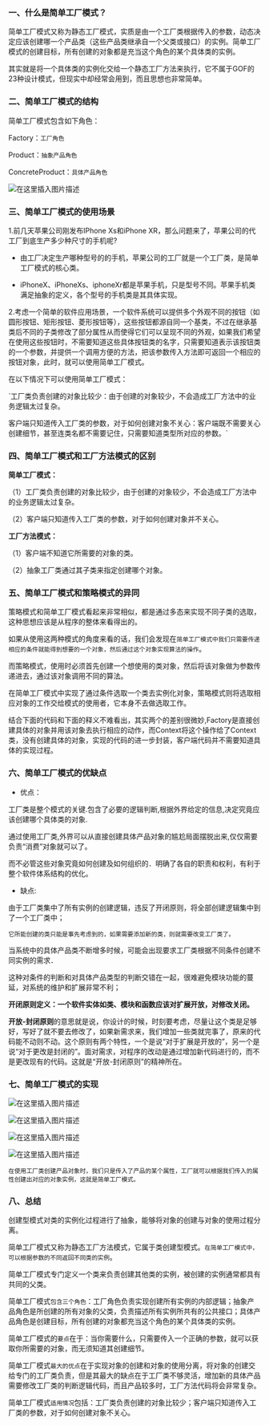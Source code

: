 ### 一、什么是简单工厂模式？

简单工厂模式又称为静态工厂模式，实质是由一个工厂类根据传入的参数，动态决定应该创建哪一个产品类（这些产品类继承自一个父类或接口）的实例。简单工厂模式的创建目标，所有创建的对象都是充当这个角色的某个具体类的实例。

其实就是将一个具体类的实例化交给一个静态工厂方法来执行，它不属于GOF的23种设计模式，但现实中却经常会用到，而且思想也非常简单。

### 二、简单工厂模式的结构

简单工厂模式包含如下角色：

Factory：`工厂角色`

Product：`抽象产品角色`

ConcreteProduct：`具体产品角色`

![在这里插入图片描述](https://img-blog.csdnimg.cn/5b84cf7b67e147889f06114c3b99b762.png)

### 三、简单工厂模式的使用场景

1.前几天苹果公司刚发布IPhone Xs和iPhone XR，那么问题来了，苹果公司的代工厂到底生产多少种尺寸的手机呢?

* 由工厂决定生产哪种型号的的手机，苹果公司的工厂就是一个工厂类，是简单工厂模式的核心类。

* iPhoneX、iPhoneXs、iphoneXr都是苹果手机，只是型号不同。苹果手机类满足抽象的定义，各个型号的手机类是其具体实现。

2.考虑一个简单的软件应用场景，一个软件系统可以提供多个外观不同的按钮（如圆形按钮、矩形按钮、菱形按钮等），这些按钮都源自同一个基类，不过在继承基类后不同的子类修改了部分属性从而使得它们可以呈现不同的外观，如果我们希望在使用这些按钮时，不需要知道这些具体按钮类的名字，只需要知道表示该按钮类的一个参数，并提供一个调用方便的方法，把该参数传入方法即可返回一个相应的按钮对象，此时，就可以使用简单工厂模式。

在以下情况下可以使用简单工厂模式：

`工厂类负责创建的对象比较少：由于创建的对象较少，不会造成工厂方法中的业务逻辑太过复杂。

客户端只知道传入工厂类的参数，对于如何创建对象不关心：客户端既不需要关心创建细节，甚至连类名都不需要记住，只需要知道类型所对应的参数。`

### 四、简单工厂模式和工厂方法模式的区别

**简单工厂模式：**

（1）工厂类负责创建的对象比较少，由于创建的对象较少，不会造成工厂方法中的业务逻辑太过复杂。

（2）客户端只知道传入工厂类的参数，对于如何创建对象并不关心。

**工厂方法模式：**

（1）客户端不知道它所需要的对象的类。

（2）抽象工厂类通过其子类来指定创建哪个对象。

### 五、简单工厂模式和策略模式的异同

策略模式和简单工厂模式看起来非常相似，都是通过多态来实现不同子类的选取，这种思想应该是从程序的整体来看得出的。

如果从使用这两种模式的角度来看的话，我们会发现在`简单工厂模式中我们只需要传递相应的条件就能得到想要的一个对象，然后通过这个对象实现算法的操作`。

而策略模式，使用时必须首先创建一个想使用的类对象，然后将该对象做为参数传递进去，通过该对象调用不同的算法。

在简单工厂模式中实现了通过条件选取一个类去实例化对象，策略模式则将选取相应对象的工作交给模式的使用者，它本身不去做选取工作。

结合下面的代码和下面的释义不难看出，其实两个的差别很微妙,Factory是直接创建具体的对象并用该对象去执行相应的动作，而Context将这个操作给了Context类，没有创建具体的对象，实现的代码的进一步封装，客户端代码并不需要知道具体的实现过程。

### 六、简单工厂模式的优缺点

* 优点：

工厂类是整个模式的关键.包含了必要的逻辑判断,根据外界给定的信息,决定究竟应该创建哪个具体类的对象.

通过使用工厂类,外界可以从直接创建具体产品对象的尴尬局面摆脱出来,仅仅需要负责“消费”对象就可以了。

而不必管这些对象究竟如何创建及如何组织的．明确了各自的职责和权利，有利于整个软件体系结构的优化。

* 缺点:

由于工厂类集中了所有实例的创建逻辑，违反了开闭原则，将全部创建逻辑集中到了一个工厂类中；

`它所能创建的类只能是事先考虑到的，如果需要添加新的类，则就需要改变工厂类了。`

当系统中的具体产品类不断增多时候，可能会出现要求工厂类根据不同条件创建不同实例的需求．

这种对条件的判断和对具体产品类型的判断交错在一起，很难避免模块功能的蔓延，对系统的维护和扩展非常不利；

**开闭原则定义：一个软件实体如类、模块和函数应该对扩展开放，对修改关闭。**

**开放-封闭原则**的意思就是说，你设计的时候，时刻要考虑，尽量让这个类是足够好，写好了就不要去修改了，如果新需求来，我们增加一些类就完事了，原来的代码能不动则不动。这个原则有两个特性，一个是说“对于扩展是开放的”，另一个是说“对于更改是封闭的”。面对需求，对程序的改动是通过增加新代码进行的，而不是更改现有的代码。这就是“开放-封闭原则”的精神所在。

### 七、简单工厂模式的实现

![在这里插入图片描述](https://img-blog.csdnimg.cn/dd5345b1409c4274a4bc2f454ce87ce9.png?x-oss-process=image/watermark,type_d3F5LXplbmhlaQ,shadow_50,text_Q1NETiBAbGVlZGNvZGVKb2huMDE=,size_20,color_FFFFFF,t_70,g_se,x_16)

![在这里插入图片描述](https://img-blog.csdnimg.cn/4bca2ce8d52a4de198239289a5464829.png?x-oss-process=image/watermark,type_d3F5LXplbmhlaQ,shadow_50,text_Q1NETiBAbGVlZGNvZGVKb2huMDE=,size_20,color_FFFFFF,t_70,g_se,x_16)

![在这里插入图片描述](https://img-blog.csdnimg.cn/43732cbcc2104d5aad7940b50517f41a.png?x-oss-process=image/watermark,type_d3F5LXplbmhlaQ,shadow_50,text_Q1NETiBAbGVlZGNvZGVKb2huMDE=,size_20,color_FFFFFF,t_70,g_se,x_16)

![在这里插入图片描述](https://img-blog.csdnimg.cn/4bdce3efe8a442368744fe0a07c73465.png?x-oss-process=image/watermark,type_d3F5LXplbmhlaQ,shadow_50,text_Q1NETiBAbGVlZGNvZGVKb2huMDE=,size_20,color_FFFFFF,t_70,g_se,x_16)

`在使用工厂类创建产品对象时，我们只是传入了产品的某个属性，工厂就可以根据我们传入的属性创建出对应的对象实例，这就是简单工厂模式。`

### 八、总结

创建型模式对类的实例化过程进行了抽象，能够将对象的创建与对象的使用过程分离。

简单工厂模式又称为静态工厂方法模式，它属于类创建型模式。`在简单工厂模式中，可以根据参数的不同返回不同类的实例`。

简单工厂模式专门定义一个类来负责创建其他类的实例，被创建的实例通常都具有共同的父类。

简单工厂模式`包含三个角色`：工厂角色负责实现创建所有实例的内部逻辑；抽象产品角色是所创建的所有对象的父类，负责描述所有实例所共有的公共接口；具体产品角色是创建目标，所有创建的对象都充当这个角色的某个具体类的实例。

简单工厂模式的`要点`在于：当你需要什么，只需要传入一个正确的参数，就可以获取你所需要的对象，而无须知道其创建细节。

简单工厂模式`最大的优点`在于实现对象的创建和对象的使用分离，将对象的创建交给专门的工厂类负责，但是其最大的缺点在于工厂类不够灵活，增加新的具体产品需要修改工厂类的判断逻辑代码，而且产品较多时，工厂方法代码将会非常复杂。

简单工厂模式`适用情况`包括：工厂类负责创建的对象比较少；客户端只知道传入工厂类的参数，对于如何创建对象不关心。
